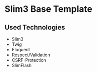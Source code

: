 # Slim3 Base Template

## Used Technologies
* Slim3
* Twig
* Eloquent
* Respect/Validation
* CSRF-Protection
* SlimFlash
